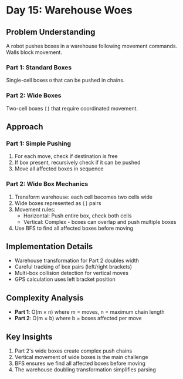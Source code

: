 # Day 15: Warehouse Woes

## Problem Understanding

A robot pushes boxes in a warehouse following movement commands. Walls block movement.

### Part 1: Standard Boxes
Single-cell boxes `O` that can be pushed in chains.

### Part 2: Wide Boxes
Two-cell boxes `[]` that require coordinated movement.

## Approach

### Part 1: Simple Pushing
1. For each move, check if destination is free
2. If box present, recursively check if it can be pushed
3. Move all affected boxes in sequence

### Part 2: Wide Box Mechanics
1. Transform warehouse: each cell becomes two cells wide
2. Wide boxes represented as `[]` pairs
3. Movement rules:
   - Horizontal: Push entire box, check both cells
   - Vertical: Complex - boxes can overlap and push multiple boxes
4. Use BFS to find all affected boxes before moving

## Implementation Details

- Warehouse transformation for Part 2 doubles width
- Careful tracking of box pairs (left/right brackets)
- Multi-box collision detection for vertical moves
- GPS calculation uses left bracket position

## Complexity Analysis

- **Part 1**: O(m × n) where m = moves, n = maximum chain length
- **Part 2**: O(m × b) where b = boxes affected per move

## Key Insights

1. Part 2's wide boxes create complex push chains
2. Vertical movement of wide boxes is the main challenge
3. BFS ensures we find all affected boxes before moving
4. The warehouse doubling transformation simplifies parsing